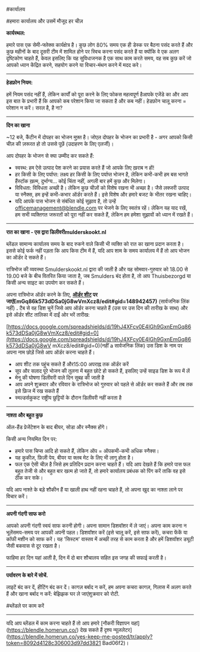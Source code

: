 #कार्यालय

#हमारा कार्यालय और उसमें मौजूद हर चीज़

**कार्यस्थल:**

हमारे पास एक सेमी-फ्लेक्स कार्यक्षेत्र है। कुछ लोग 80% समय एक ही डेस्क पर बैठना पसंद करते हैं और कुछ महीनों के बाद दूसरी टीम में शामिल होने पर स्विच करना पसंद करते हैं या क्योंकि वे एक अलग दृष्टिकोण चाहते हैं, केवल इसलिए कि यह सुविधाजनक है एक साथ काम करते समय, वह सब कुछ करें जो आपको ध्यान केंद्रित करने, सहयोग करने या विचार-मंथन करने में मदद करे।

---

**हेडफ़ोन नियम:**

हमें नियम पसंद नहीं हैं, लेकिन कार्यों को पूरा करने के लिए फोकस महत्वपूर्ण हैआपके एजेंडे का और आप इस बात के प्रभारी हैं कि आपको कब परेशान किया जा सकता है और कब नहीं। हेडफ़ोन चालू करना = परेशान न करें। सरल है, है ना?

---

**दिन का खाना**

~12 बजे, कैंटीन में दोपहर का भोजन मुफ़्त है। जोएल दोपहर के भोजन का प्रभारी है - अगर आपको किसी चीज़ की ज़रूरत हो तो उससे पूछें (उदाहरण के लिए एलर्जी)।

आप दोपहर के भोजन से क्या उम्मीद कर सकते हैं:

- स्वस्थ: हम ऐसे उत्पाद पेश करने का प्रयास करते हैं जो आपके लिए ख़राब न हों!
- हर किसी के लिए पर्याप्त: लक्ष्य हर किसी के लिए पर्याप्त भोजन है, लेकिन कभी-कभी हम बस भागते हैंस्टॉक ख़त्म, दुर्भाग्य... कोई चिंता नहीं, अगली बार हमें कुछ और मिलेगा।
- विविधता: विविधता अच्छी है। लेकिन कुछ चीज़ों को विशेष रखना भी अच्छा है। जैसे लक्जरी उत्पाद या स्नैक्स, हम इन्हें कभी-कभार ऑर्डर करते हैं। इसे विशेष और हमारे बजट के भीतर रखना चाहिए।
- यदि आपके पास भोजन से संबंधित कोई सुझाव है, तो उन्हें officemanagement@blendle.com पर भेजने के लिए स्वतंत्र रहें। लेकिन यह याद रखें, हम सभी व्यक्तिगत जरूरतों को पूरा नहीं कर सकते हैं, लेकिन हम हमेशा सुझावों को ध्यान में रखते हैं।

---

**रात का खाना - एस द्वारा डिलीवरीmulderskookt.nl**

ब्लेंडल सामान्य कार्यालय समय के बाद रुकने वाले किसी भी व्यक्ति को रात का खाना प्रदान करता है। इससे कोई फर्क नहीं पड़ता कि आप किस टीम में हैं, यदि आप शाम के समय कार्यालय में हैं तो आप भोजन का ऑर्डर दे सकते हैं।

रात्रिभोज की व्यवस्था Smulderskookt.nl द्वारा की जाती है और यह सोमवार-गुरुवार को 18.00 से 19.00 बजे के बीच वितरित किया जाता है, जब Smulders बंद होता है, तो आप Thuisbezorgd या किसी अन्य साइट का उपयोग कर सकते हैं।

अपना रात्रिभोज ऑर्डर करने के लिए, **[ऑर्डर शीट](https://docs.google.com/spreadshields/d/19hJ4XFcv0E4IGh9Gxn) पर जाएंEmGq86k573dDSa0jG8wVmXcz8/edit#gid=148942457)** (सार्वजनिक लिंक नहीं) **.** टैब से वह डिश चुनें जिसे आप ऑर्डर करना चाहते हैं (उस पर उस दिन की तारीख के साथ) और इसे ऑर्डर शीट तालिका में दाईं ओर भरें तारीख:

[https://docs.google.com/spreadshields/d/19hJ4XFcv0E4IGh9GxnEmGq86k573dDSa0jG8wVmXcz8/edit#gid=0](https://docs.google.com/spreadshields/d/19hJ4XFcv0E4IGh9GxnEmGq86k573dDSa0jG8wV mXcz8/edit#gid=0)(नहीं a सार्वजनिक लिंक) उस डिश के नाम पर अपना नाम छोड़ें जिसे आप ऑर्डर करना चाहते हैं।

- आप शीट तक पहुंच सकते हैं और15:00 अपराह्न तक ऑर्डर करें
- सूप और सलाद पूरे भोजन की तुलना में बहुत छोटे हो सकते हैं, इसलिए उन्हें साइड डिश के रूप में लें
- मेनू की घोषणा डिलीवरी वाले दिन सुबह की जाती है
- आप अपने शुक्रवार और रविवार के रात्रिभोज को गुरुवार को पहले से ऑर्डर कर सकते हैं और तब तक इसे फ्रिज में रख सकते हैं
- स्मल्डर्सकुकट राष्ट्रीय छुट्टियों के दौरान डिलीवरी नहीं करता है

---

**नाश्ता और बहुत कुछ**

ऑल-हैंड प्रेजेंटेशन के बाद बीयर, सोडा और स्नैक्स होंगे।

किसी अन्य नियमित दिन पर:

- हमारे पास चिप्स आदि हो सकते हैं, लेकिन ऑप = ऑपकभी-कभी अधिक स्नैक्स।
- यह कुकीज़, फ़िज़ी पेय, बीयर या क्लब मेट के लिए भी लागू होता है।
- फल एक ऐसी चीज़ है जिसे हम प्रतिदिन प्रदान करना चाहते हैं। यदि आप देखते हैं कि हमारे पास फल बहुत तेजी से और बहुत बार खत्म हो जाते हैं, तो हमारे कार्यालय प्रबंधक को पिंग करें ताकि वह इसे ठीक कर सके।

यदि आप नाश्ते के बड़े शौकीन हैं या खाली हाथ नहीं रहना चाहते हैं, तो अपना खुद का नाश्ता लाने पर विचार करें।

---

**अपनी गंदगी साफ करो**

आपको अपनी गंदगी स्वयं साफ करनी होगी। अपना सामान डिशवॉशर में ले जाएं। अपना काम करना न भूलेंसमय-समय पर आपकी अपनी पहल। डिशवॉशर करें (इसे चालू करें, इसे साफ करें), कचरा फेंकें या कॉफी मशीन को साफ करें। यह 'सिस्टम' वास्तव में अच्छी तरह से काम करता है और हमें डिशवॉशर ड्यूटी जैसी बकवास से दूर रखता है।

फाहिमा हर दिन यहां आती है, दिन में दो बार शौचालय सहित इस जगह की सफाई करती है।

---

**पर्यावरण के बारे में सोचें.**

लाइटें बंद कर दें, हीटिंग बंद कर दें। कागज़ बर्बाद न करें, हम अपना कचरा कागज़, गिलास में अलग करते हैं और खाना बर्बाद न करें: बेझिझक घर ले जाएंशुक्रवार को रोटी.

#ब्लेंडले पर काम करें

---

यदि आप ब्लेंडल में काम करना चाहते हैं तो आप हमारे [नौकरी विज्ञापन यहां] (https://blendle.homerun.co/) देख सकते हैं दृश्य न्यूज़लेटर](https://blendle.homerun.co/yes-keep-me-posted/tr/apply?token=8092d4128c306003d97dd3821 Bad06f2)।